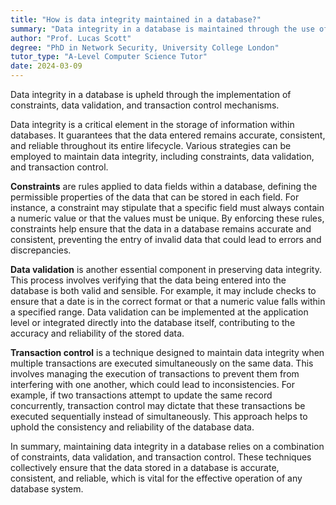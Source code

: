 ```yaml
---
title: "How is data integrity maintained in a database?"
summary: "Data integrity in a database is maintained through the use of constraints, data validation, and transaction control."
author: "Prof. Lucas Scott"
degree: "PhD in Network Security, University College London"
tutor_type: "A-Level Computer Science Tutor"
date: 2024-03-09
---
```


Data integrity in a database is upheld through the implementation of constraints, data validation, and transaction control mechanisms.

Data integrity is a critical element in the storage of information within databases. It guarantees that the data entered remains accurate, consistent, and reliable throughout its entire lifecycle. Various strategies can be employed to maintain data integrity, including constraints, data validation, and transaction control.

**Constraints** are rules applied to data fields within a database, defining the permissible properties of the data that can be stored in each field. For instance, a constraint may stipulate that a specific field must always contain a numeric value or that the values must be unique. By enforcing these rules, constraints help ensure that the data in a database remains accurate and consistent, preventing the entry of invalid data that could lead to errors and discrepancies.

**Data validation** is another essential component in preserving data integrity. This process involves verifying that the data being entered into the database is both valid and sensible. For example, it may include checks to ensure that a date is in the correct format or that a numeric value falls within a specified range. Data validation can be implemented at the application level or integrated directly into the database itself, contributing to the accuracy and reliability of the stored data.

**Transaction control** is a technique designed to maintain data integrity when multiple transactions are executed simultaneously on the same data. This involves managing the execution of transactions to prevent them from interfering with one another, which could lead to inconsistencies. For example, if two transactions attempt to update the same record concurrently, transaction control may dictate that these transactions be executed sequentially instead of simultaneously. This approach helps to uphold the consistency and reliability of the database data.

In summary, maintaining data integrity in a database relies on a combination of constraints, data validation, and transaction control. These techniques collectively ensure that the data stored in a database is accurate, consistent, and reliable, which is vital for the effective operation of any database system.
    